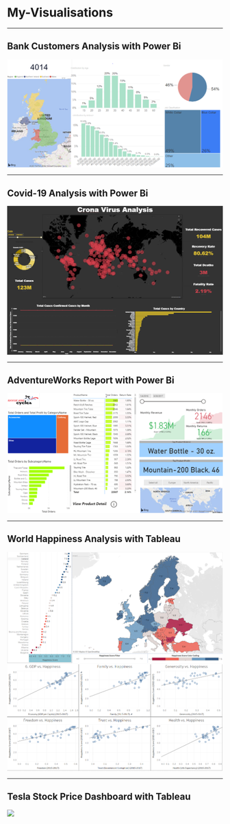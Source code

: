 # My-Visualisations
---

## Bank Customers Analysis with Power Bi
![](Bank_Customers.PNG)

---

## Covid-19 Analysis with Power Bi
![](Covid-19_Analysis.PNG)

---

## AdventureWorks Report with Power Bi
![](AdventureWorks_Report.PNG)

---

## World Happiness Analysis with Tableau
![](World%20Happiness%201.PNG)
![](World%20Happiness%202.PNG)


---

## Tesla Stock Price Dashboard with Tableau
![](Tesla%20Stock%20Price%20Dashboard.png.PNG)


